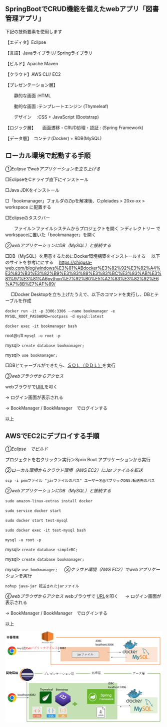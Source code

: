 ## SpringBootでCRUD機能を備えたwebアプリ「図書管理アプリ」

下記の技術要素を使用します

【エディタ】Eclipse 

【言語】Javaライブラリ/ Springライブラリ

【ビルド】Apache Maven

【クラウド】AWS CLI/ EC2

【プレゼンテーション層】

　　静的な画面 :HTML

　　動的な画面 :テンプレートエンジン (Thymeleaf)

　　デザイン 　:CSS + JavaScript (Bootstrap)

【ロジック層】　　画面遷移・CRUD処理・認証 : (Spring Framework)

【データ層】　コンテナ(Docker) + RDB(MySQL)


## ローカル環境で起動する手順

*①Eclipseでwebアプリケーションを立ち上げる*

□EclipseをCドライブ直下にインストール

□Java JDKをインストール

□「bookmanager」フォルダのZipを解凍後、C:pleiades > 20xx-xx > workspace に配置する

□Eclipseのタスクバー

　　ファイル＞ファイルシステムからプロジェクトを開く ＞ディレクトリー でworkspaceに置いた「bookmanager」を開く

*②webアプリケーションにDB（MySQL）と接続する*

□DB（MySQL）を用意するためにDocker環境構築をインストールする
　以下のサイトを参考ににする
　https://chigusa-web.com/blog/windows%E3%81%ABdocker%E3%82%92%E3%82%A4%E3%83%B3%E3%82%B9%E3%83%88%E3%83%BC%E3%83%AB%E3%81%97%E3%81%A6python%E7%92%B0%E5%A2%83%E3%82%92%E6%A7%8B%E7%AF%89/

　
□Docker Desktopを立ち上げたうえで、以下のコマンドを実行し、DBとテーブルを作成

`docker run -it -p 3306:3306 --name bookmanager -e MYSQL_ROOT_PASSWORD=rootpass -d mysql:latest`

`docker exec -it bookmanager bash`

root@:/# `mysql -u root -p`


mysql> `create database bookmanager;`

mysql> `use bookmanager;`

□DBとてテーブルができたら、[ＳＱＬ（ＤＤＬ）](https://github.com/HagaInsector/bookmanager/blob/main/SQL)を実行

*③webブラウザからアクセス*

webブラウザで[URL](http://localhost:8082/)を叩く

→ ログイン画面が表示される

→ BookManager / BookManager　でログインする


以上

## AWSでEC2にデプロイする手順

*①Eclipse　でビルド*

プロジェクトを右クリック＞実行＞Sprin Boot アプリケーションから実行

*②ローカル環境からクラウド環境（AWS EC2）にJarファイルを転送*

`scp -i pemファイル "jarファイルのパス" ユーザー名@パブリックDNS:転送先のパス`

*②webアプリケーションにDB（MySQL）と接続する*

`sudo amazon-linux-extras install docker`

`sudo service docker start`

`sudo docker start test-mysql`

`sudo docker exec -it test-mysql bash`

`mysql -u root -p`

mysql> `create database simpleBC;`

mysql> `create database bookmanager;`

mysql> `use bookmanager;`
　
*③クラウド環境（AWS EC2）でwebアプリケーションを実行*

 `nohup java-jar 転送されたjarファイル`

 *④webブラウザからアクセス*
webブラウザで [URL](http://[IPv4パブリックアドレス]:8082/)を叩く
　
→ ログイン画面が表示される

→ BookManager / BookManager　でログインする

以上　

![構成図](./図書管理アプリ構成図.jpg)


　